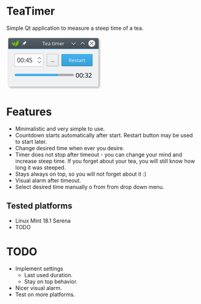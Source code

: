 # TeaTimer
Simple Qt application to measure a steep time of a tea.

![alt tag](https://raw.githubusercontent.com/tomasxvavra/TeaTimer/master/screen/screen_app.jpg)

# Features

* Minimalistic and very simple to use.
* Countdown starts automatically after start. Restart button may be used to start later.
* Change desired time when ever you desire.
* Timer does not stop after timeout - you can change your mind and increase steep time. If you forget about your tea, you will still know how long it was steeped.
* Stays always on top, so you will not forget about it :)
* Visual alarm after timeout.
* Select desired time manually o from from drop down menu.

## Tested platforms

* Linux Mint 18.1 Serena
* TODO

# TODO

* Implement settings
    * Last used duration.
    * Stay on top behavior.
* Nicer visual alarm.
* Test on more platforms.
